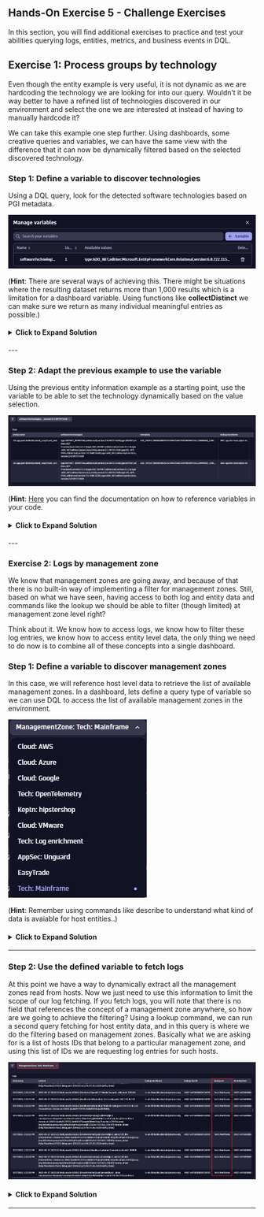 ## Hands-On Exercise 5 - Challenge Exercises

In this section, you will find additional exercises to practice and test your abilities querying logs, entities, metrics, and business events in DQL.

## Exercise 1: Process groups by technology

Even though the entity example is very useful, it is not dynamic as we are hardcoding the technology we are looking for into our query. Wouldn’t it be way better to have a refined list of technologies discovered in our environment and select the one we are interested at instead of having to manually hardcode it? 

We can take this example one step further. Using dashboards, some creative queries and variables, we can have the same view with the difference that it can now be dynamically filtered based on the selected discovered technology.

### Step 1: Define a variable to discover technologies
Using a DQL query, look for the detected software technologies based on PGI metadata.

![DQL Variable](../../assets/images/dqlVariable.png)

(**Hint**: There are several ways of achieving this. There might be situations where the resulting dataset returns more than 1,000 results which is a limitation for a dashboard variable. Using functions like **collectDistinct** we can make sure we return as many individual meaningful entries as possible.)

<H4><details>
<summary>Click to Expand Solution</summary>
<br>

```
fetch dt.entity.process_group_instance
| expand softwareTechnologies
| filter isNotNull(softwareTechnologies)
| summarize temp = collectDistinct(softwareTechnologies)
| expand techVersion = temp
| sort techVersion asc
| fieldsRemove temp
```
</details></H4>
---

### Step 2: Adapt the previous example to use the variable 
Using the previous entity information example as a starting point, use the variable to be able to set the technology dynamically based on the value selection.

![Dashboard](../../assets/images/dynamicDashboard.png)

(**Hint**: [Here](https://www.dynatrace.com/support/help/observe-and-explore/dashboards-new/components/dashboard-component-data#add-data) you can find the documentation on how to reference variables in your code.

<H4><details>
<summary>Click to Expand Solution</summary>
<br>

```
fetch dt.entity.process_group_instance
| filter contains(toString(softwareTechnologies), $softwareTechnologies)
| fields entity.name, softwareTechnologies, belongs_to, metadata
| fieldsAdd belongs_string = toString(belongs_to)
| fieldsAdd host = substring(belongs_string, from:indexOf(belongs_string, ":")+2, to:lastIndexOf(belongs_string, "\""))
| lookup [fetch dt.entity.host 
| fields hostName=entity.name, hostId=id ], sourceField:host, lookupField:hostId
| fieldsRemove belongs_to, lookup.hostId, host, belongs_string
| sort entity.name asc
| sort lookup.hostName
```
</details></H4>
---

### Exercise 2: Logs by management zone
We know that management zones are going away, and because of that there is no built-in way of implementing a filter for management zones. Still, based on what we have seen, having access to both log and entity data and commands like the lookup we should be able to filter (though limited) at management zone level right?

Think about it. We know how to access logs, we know how to filter these log entries, we know how to access entity level data, the only thing we need to do now is to combine all of these concepts into a single dashboard.

### Step 1: Define a variable to discover management zones
In this case, we will reference host level data to retrieve the list of available management zones. In a dashboard, lets define a query type of variable so we can use DQL to access the list of available management zones in the environment.

![MZ Variable](../../assets/images/managementZonesVariable.png)

(**Hint**: Remember using commands like describe to understand what kind of data is avaiable for host entities..)

<H4><details>
<summary>Click to Expand Solution</summary>
<br>

```
fetch dt.entity.host
| summarize temp = collectDistinct(managementZones)
| expand MZ = temp
| fields MZ
```
</details></H4>

---
### Step 2: Use the defined variable to fetch logs
At this point we have a way to dynamically extract all the management zones read from hosts. Now we just need to use this information to limit the scope of our log fetching. If you fetch logs, you will note that there is no field that references the concept of a management zone anywhere, so how are we going to achieve the filtering?
Using a lookup command, we can run a second query fetching for host entity data, and in this query is where we do the filtering based on management zones. Basically what we are asking for is a list of hosts IDs that belong to a particular management zone, and using this list of IDs we are requesting log entries for such hosts.

![logsManagementZones](../../assets/images/logsByManagementZone.png)

<H4><details>
<summary>Click to Expand Solution</summary>
<br>

```
fetch logs
| lookup [fetch dt.entity.host 
	| filter in(managementZones, $ManagementZone) 
    | fields hostName=entity.name, hostId=id, mz=managementZones], sourceField:host.name, lookupField:hostName
| filter isNotNull(lookup.hostName)
```
</details></H4>

---


<!-- ### Exercise 3: Charting Business Events

Querying and performing simple aggregations of business data can be useful, but customers will want to combine data and see metrics over time.  

In this exercise, use the business events  -->
